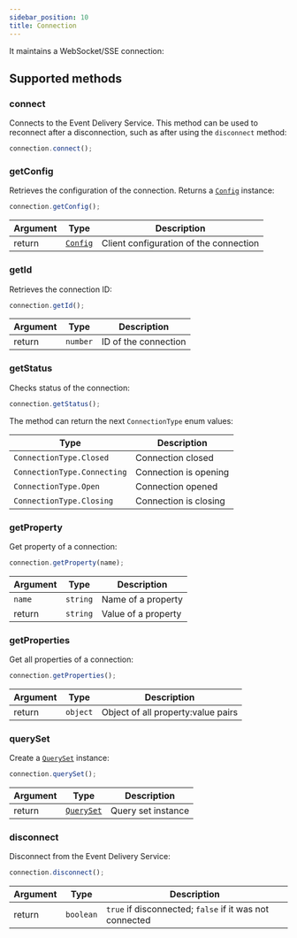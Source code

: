 ```yaml
---
sidebar_position: 10
title: Connection
---
```


It maintains a WebSocket/SSE connection:

## Supported methods

### connect

Connects to the Event Delivery Service. This method can be used to reconnect after a disconnection, such as after using the `disconnect` method:
```js
connection.connect();
```

### getConfig

Retrieves the configuration of the connection. Returns a [`Config`](/photoniq/event-delivery/clients/#config) instance:
```js
connection.getConfig();
```

| **Argument** | **Type** | **Description** |
|--------------|------------|------------------------|
| return | [`Config`](/photoniq/event-delivery/clients/#config) | Client configuration of the connection |

### getId

Retrieves the connection ID:
```js
connection.getId();
```

| **Argument** | **Type** | **Description** |
|--------------|------------|------------------------|
| return | `number` | ID of the connection  |

### getStatus

Checks status of the connection:
```js
connection.getStatus();
```

The  method can return the next `ConnectionType` enum values:

| **Type** | **Description** |
|----------------------|---------------------------|
| `ConnectionType.Closed` | Connection closed  |
| `ConnectionType.Connecting` | Connection is opening    |
| `ConnectionType.Open` | Connection opened    |
| `ConnectionType.Closing` | Connection is closing   |


### getProperty

Get property of a connection:
```js
connection.getProperty(name);
```

| **Argument** | **Type** | **Description** |
|--------------|------------|------------------------|
| `name` | `string` | Name of a property  |
| return | `string` | Value of a property  |


### getProperties

Get all properties of a connection:
```js
connection.getProperties();
```

| **Argument** | **Type** | **Description** |
|--------------|------------|------------------------|
| return | `object` | Object of all property:value pairs  |

### querySet

Create a [`QuerySet`](/photoniq/event-delivery/clients/query-set-and-batch) instance:
```js
connection.querySet();
```

| **Argument** | **Type** | **Description** |
|--------------|------------|------------------------|
| return | [`QuerySet`](/photoniq/event-delivery/clients/query-set-and-batch) | Query set instance  |


### disconnect

Disconnect from the Event Delivery Service:
```js
connection.disconnect();
```

| **Argument** | **Type** | **Description** |
|--------------|------------|------------------------|
| return | `boolean` | `true` if disconnected; `false`  if it was not connected |
